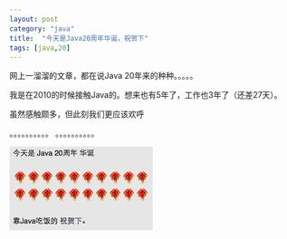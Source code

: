 ```yaml
---
layout: post
category: "java"
title:  "今天是Java20周年华诞，祝贺下"
tags: [java,20]
---
```


网上一溜溜的文章，都在说Java 20年来的种种。。。。。

我是在2010的时候接触Java的。想来也有5年了，工作也3年了（还差27天）。

虽然感触颇多，但此刻我们更应该欢呼

。。。。。。。。。。
。。。。。。。。。。


![java20](/img/java/java20.png)
